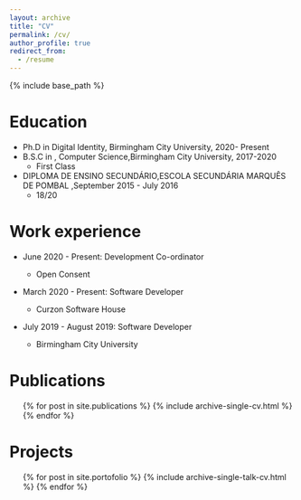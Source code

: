 ```yaml
---
layout: archive
title: "CV"
permalink: /cv/
author_profile: true
redirect_from:
  - /resume
---
```


{% include base_path %}

Education
======
* Ph.D in Digital Identity, Birmingham City University, 2020- Present
* B.S.C in , Computer Science,Birmingham City University, 2017-2020
	* First Class
* DIPLOMA DE ENSINO SECUNDÁRIO,ESCOLA SECUNDÁRIA MARQUÊS DE POMBAL ,September 2015 - July 2016
	* 18/20


Work experience
======
* June 2020 - Present: Development Co-ordinator 
  * Open Consent

* March 2020 - Present: Software Developer 
  * Curzon Software House
  
* July 2019 - August 2019: Software Developer 
  * Birmingham City University
  

Publications
======
  <ul>{% for post in site.publications %}
    {% include archive-single-cv.html %}
  {% endfor %}</ul>
  
Projects
======
  <ul>{% for post in site.portofolio %}
    {% include archive-single-talk-cv.html %}
  {% endfor %}</ul>
  
  

